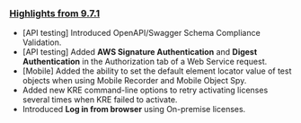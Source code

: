 ### [Highlights from 9.7.1](https://docs.katalon.com/katalon-studio/release-notes/katalon-studio-release-notes-version-9.x)

* [API testing] Introduced OpenAPI/Swagger Schema Compliance Validation.
* [API testing] Added **AWS Signature Authentication** and **Digest Authentication** in the Authorization tab of a Web Service request.
* [Mobile] Added the ability to set the default element locator value of test objects when using Mobile Recorder and Mobile Object Spy.
* Added new KRE command-line options to retry activating licenses several times when KRE failed to activate.
* Introduced **Log in from browser** using On-premise licenses.
